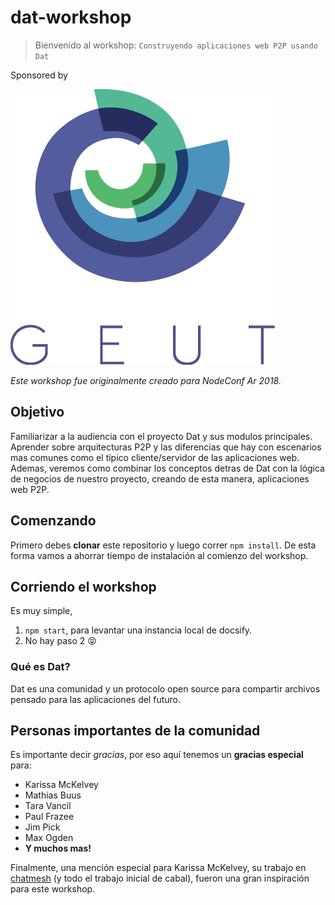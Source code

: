 # dat-workshop
> Bienvenido al workshop: `Construyendo aplicaciones web P2P usando Dat`

Sponsored by

![geut logo](/assets/geut.png)

_Este workshop fue originalmente creado para NodeConf Ar 2018._

## Objetivo

Familiarizar a la audiencia con el proyecto Dat y sus modulos principales. Aprender sobre arquitecturas P2P y las diferencias que hay con escenarios mas comunes como el típico cliente/servidor de las aplicaciones web. Ademas, veremos como combinar los conceptos detras de Dat con la lógica de negocios de nuestro proyecto, creando de esta manera, aplicaciones web P2P.

## Comenzando

Primero debes **clonar** este repositorio y luego correr `npm install`. De esta forma vamos a ahorrar tiempo de instalación al comienzo del workshop.

## Corriendo el workshop

Es muy simple,

1. `npm start`, para levantar una instancia local de docsify.
2. No hay paso 2 :stuck_out_tongue_closed_eyes:

### Qué es Dat?

Dat es una comunidad y un protocolo open source para compartir archivos pensado para las aplicaciones del futuro.

## Personas importantes de la comunidad

Es importante decir _gracias_, por eso aquí tenemos un **gracias especial** para:

- Karissa McKelvey
- Mathias Buus
- Tara Vancil
- Paul Frazee
- Jim Pick
- Max Ogden
- **Y muchos mas!**

Finalmente, una mención especial para Karissa McKelvey, su trabajo en [chatmesh](https://github.com/karissa/chatmesh-db) (y todo el trabajo inicial de cabal), fueron una gran inspiración para este workshop.


